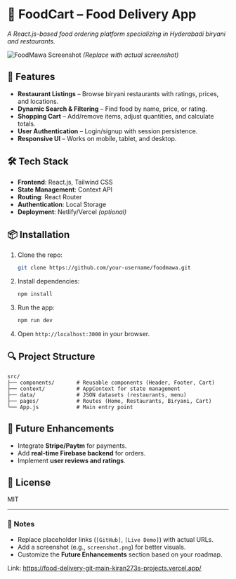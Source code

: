 

# **🍱 FoodCart – Food Delivery App**  
*A React.js-based food ordering platform specializing in Hyderabadi biryani and restaurants.*  

![FoodMawa Screenshot](/screenshot.png) *(Replace with actual screenshot)*  

## **🚀 Features**  
- **Restaurant Listings** – Browse biryani restaurants with ratings, prices, and locations.  
- **Dynamic Search & Filtering** – Find food by name, price, or rating.  
- **Shopping Cart** – Add/remove items, adjust quantities, and calculate totals.  
- **User Authentication** – Login/signup with session persistence.  
- **Responsive UI** – Works on mobile, tablet, and desktop.  

## **🛠️ Tech Stack**  
- **Frontend**: React.js, Tailwind CSS  
- **State Management**: Context API  
- **Routing**: React Router  
- **Authentication**: Local Storage  
- **Deployment**: Netlify/Vercel *(optional)*  

## **📦 Installation**  
1. Clone the repo:  
   ```bash
   git clone https://github.com/your-username/foodmawa.git
   ```
2. Install dependencies:  
   ```bash
   npm install
   ```
3. Run the app:  
   ```bash
   npm run dev
   ```
4. Open `http://localhost:3000` in your browser.  

## **🔍 Project Structure**  
```  
src/  
├── components/       # Reusable components (Header, Footer, Cart)  
├── context/          # AppContext for state management  
├── data/             # JSON datasets (restaurants, menu)  
├── pages/            # Routes (Home, Restaurants, Biryani, Cart)  
└── App.js            # Main entry point  
```  

## **🎯 Future Enhancements**  
- Integrate **Stripe/Paytm** for payments.  
- Add **real-time Firebase backend** for orders.  
- Implement **user reviews and ratings**.  

## **📄 License**  
MIT  

---  

### **📌 Notes**  
- Replace placeholder links (`[GitHub]`, `[Live Demo]`) with actual URLs.  
- Add a screenshot (e.g., `screenshot.png`) for better visuals.  
- Customize the **Future Enhancements** section based on your roadmap.

Link: https://food-delivery-git-main-kiran273s-projects.vercel.app/
